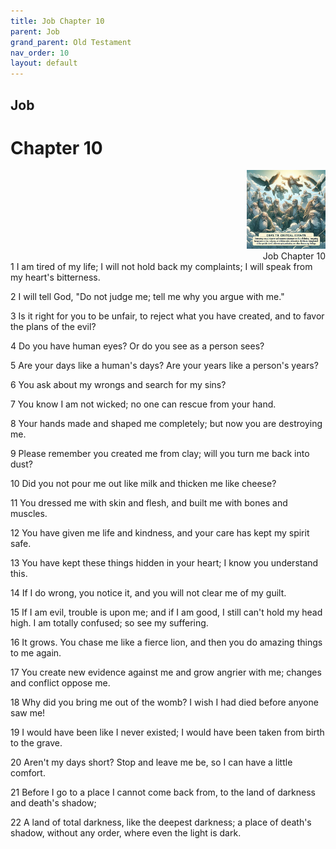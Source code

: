 ```yaml
---
title: Job Chapter 10
parent: Job
grand_parent: Old Testament
nav_order: 10
layout: default
---
```


## Job

# Chapter 10

<div style="clear: both; text-align: right;">
    <img src="/assets/Image/Job/500/10.jpg" alt="Job Chapter 10" class="chapter-image" style="max-width: 25%; height: auto;"/>
    <figcaption style="font-size: 14px;">Job Chapter 10</figcaption>
</div>
1 I am tired of my life; I will not hold back my complaints; I will speak from my heart's bitterness.

2 I will tell God, "Do not judge me; tell me why you argue with me."

3 Is it right for you to be unfair, to reject what you have created, and to favor the plans of the evil?

4 Do you have human eyes? Or do you see as a person sees?

5 Are your days like a human's days? Are your years like a person's years?

6 You ask about my wrongs and search for my sins?

7 You know I am not wicked; no one can rescue from your hand.

8 Your hands made and shaped me completely; but now you are destroying me.

9 Please remember you created me from clay; will you turn me back into dust?

10 Did you not pour me out like milk and thicken me like cheese?

11 You dressed me with skin and flesh, and built me with bones and muscles.

12 You have given me life and kindness, and your care has kept my spirit safe.

13 You have kept these things hidden in your heart; I know you understand this.

14 If I do wrong, you notice it, and you will not clear me of my guilt.

15 If I am evil, trouble is upon me; and if I am good, I still can't hold my head high. I am totally confused; so see my suffering.

16 It grows. You chase me like a fierce lion, and then you do amazing things to me again.

17 You create new evidence against me and grow angrier with me; changes and conflict oppose me.

18 Why did you bring me out of the womb? I wish I had died before anyone saw me!

19 I would have been like I never existed; I would have been taken from birth to the grave.

20 Aren't my days short? Stop and leave me be, so I can have a little comfort.

21 Before I go to a place I cannot come back from, to the land of darkness and death's shadow;

22 A land of total darkness, like the deepest darkness; a place of death's shadow, without any order, where even the light is dark.


